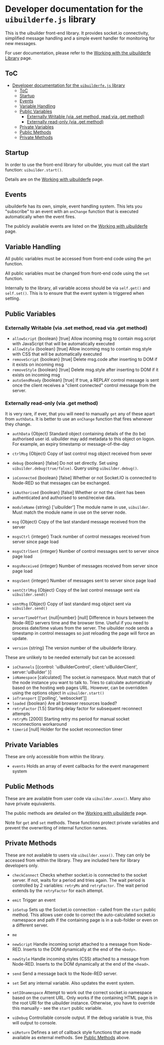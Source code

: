 # Developer documentation for the `uibuilderfe.js` library

This is the uibuilder front-end library. It provides socket.io connectivity, simplified message handling and a simple event handler for monitoring for new messages.

For user documentation, please refer to the [Working with the uibuilderfe Library](front-end-library.md) page.

## ToC
* [Developer documentation for the `uibuilderfe.js` library](#developer-documentation-for-the-uibuilderfejs-library)
  * [ToC](#toc)
  * [Startup](#startup)
  * [Events](#events)
  * [Variable Handling](#variable-handling)
  * [Public Variables](#public-variables)
    * [Externally Writable (via .set method, read via .get method)](#externally-writable-via-set-method-read-via-get-method)
    * [Externally read-only (via .get method)](#externally-read-only-via-get-method)
  * [Private Variables](#private-variables)
  * [Public Methods](#public-methods)
  * [Private Methods](#private-methods)

## Startup

In order to use the front-end library for uibuilder, you must call the start function: `uibuilder.start()`.

Details are on the [Working with uibuilderfe](front-end-library.md) page.

## Events

uibuilderfe has its own, simple, event handling system. This lets you "subscribe" to an event with an `onChange` function that is executed automatically when the event fires.

The publicly available events are listed on the [Working with uibuilderfe](front-end-library.md) page.

## Variable Handling

All public variables must be accessed from front-end code using the `get` function.

All public variables must be changed from front-end code using the `set` function.

Internally to the library, all variable access should be via `self.get()` and `self.set()`. This is to ensure that the event system is triggered when setting.

## Public Variables

### Externally Writable (via .set method, read via .get method)

* `allowScript`  {boolean} [true] Allow incoming msg to contain msg.script with JavaScript that will be automatically executed
* `allowStyle`  {boolean} [true] Allow incoming msg to contain msg.style with CSS that will be automatically executed
* `removeScript` {boolean} [true] Delete msg.code after inserting to DOM if it exists on incoming msg
* `removeStyle`  {boolean} [true] Delete msg.style after inserting to DOM if it exists on incoming msg
* `autoSendReady` {boolean} [true] If true, a REPLAY control message is sent once the client receives a "client connected" control message from the server.

### Externally read-only (via .get method)

It is very rare, if ever, that you will need to manually `get` any of these apart from `authData`. It is better to use an `onChange` function that fires whenever they change.

* `authData` {Object} Standard object containing details of the (to be) authorised user id. uibuilder may add metadata to this object on logon. For example, an expiry timestamp or message-of-the-day

* `ctrlMsg` {Object} Copy of last control msg object received from sever

* `debug` {boolean} [false] Do not set directly.  Set using `uibuilder.debug(true/false)`. Query using `uibuilder.debug()`.

* `ioConnected` {boolean} [false] Whether or not Socket.IO is connected to Node-RED so that messages can be exchanged.
  
* `isAuthorised` {boolean} [false] Whether or not the client has been authenticated and authorised to send/receive data.

* `moduleName` {string} ['uibuilder'] The module name in use, `uibuilder`. Must match the module name in use on the server node.

* `msg` {Object} Copy of the last standard message received from the server

* `msgsCtrl` {integer} Track number of control messages received from server since page load

* `msgsCtrlSent` {integer} Number of control messages sent to server since page load

* `msgsReceived` {integer} Number of messages received from server since page load

* `msgsSent` {integer} Number of messages sent to server since page load

* `sentCtrlMsg` {Object} Copy of the last control message sent via `uibuilder.send()`

* `sentMsg` {Object} Copy of last standard msg object sent via `uibuilder.send()`

* `serverTimeOffset` {null|number} [null] Difference in hours between the Node-RED servers time and the browser time. Useful if you need to process date/time values from the server. The uibuilder node sends a timestamp in control messages so just reloading the page will force an update.

* `version` {string} The version number of the uibuilderfe library.

These are unlikely to be needed externally but can be accessed:

* `ioChannels` [{control: 'uiBuilderControl', client:'uiBuilderClient', server:'uiBuilder' }]
* `ioNamespace` [calculated] The socket.io namespace. Must match that of the node instance you want to talk to. Tries to calculate automatically based on the hosting web pages URL. However, can be overridden using the options object in `uibuilder.start()`
* `ioTransport` [['polling', 'websocket']]
* `loaded` {boolean} Are all browser resources loaded?
* `retryFactor` [1.5] Starting delay factor for subsequent reconnect attempts
* `retryMs` [2000] Starting retry ms period for manual socket reconnections workaround
* `timerid` [null] Holder for the socket reconnection timer

## Private Variables

These are only accessible from within the library.

* `events` Holds an array of event callbacks for the event management system

## Public Methods

These are are available from user code via `uibuilder.xxxx()`. Many also have private equivalents.

The public methods are detailed on the [Working with uibuilderfe](front-end-library?id=helper-methods-functions) page.

Note for `get` and `set` methods. These functions protect private variables and prevent the overwriting of internal function names.

## Private Methods

These are not available to users via `uibuilder.xxxx()`. They can only be accessed from within the library. They are included here for library developers only.

* `checkConnect` Checks whether socket.io is connected to the socket server. If not, waits for a period and tries again. The wait period is controlled by 2 variables: `retryMs` and `retryFactor`. The wait period extends by the `retryFactor` for each attempt.

* `emit` Trigger an event

* `ioSetup` Sets up the Socket.io connection - called from the `start` public method. This allows user code to correct the auto-calculated socket.io namespace and path if the containing page is in a sub-folder or even on a different server.

* `me`

* `newScript` Handle incoming script attached to a message from Node-RED. Inserts to the DOM dynamically at the end of the `<body>`.

* `newStyle` Handle incoming styles (CSS) attached to a message from Node-RED. Inserts to the DOM dynamically at the end of the `<head>`.

* `send` Send a message back to the Node-RED server.

* `set` Set any internal variable. Also updates the event system.

* `setIOnamespace` Attempt to work out the correct socket.io namespace based on the current URL. Only works if the containing HTML page is in the root URI for the uibuilder instance. Otherwise, you have to override this manually - see the `start` public variable.

* `uiDebug` Controllable console output. If the debug variable is true, this will output to console.

* `uiReturn` Defines a set of callback style functions that are made available as external methods. See [Public Methods](#public-methods) above.
